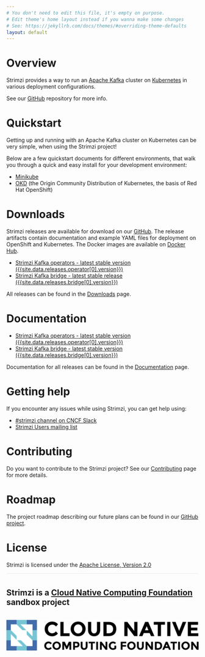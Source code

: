 ```yaml
---
# You don't need to edit this file, it's empty on purpose.
# Edit theme's home layout instead if you wanna make some changes
# See: https://jekyllrb.com/docs/themes/#overriding-theme-defaults
layout: default
---
```


# Overview

Strimzi provides a way to run an [Apache Kafka](https://kafka.apache.org/) cluster on [Kubernetes](https://kubernetes.io/) in various deployment configurations.

See our [GitHub](http://github.com/strimzi) repository for more info.

# Quickstart

Getting up and running with an Apache Kafka cluster on Kubernetes can be very simple, when using the Strimzi project! 

Below are a few quickstart documents for different environments, that walk you through a quick and easy install for your development environment:

* [Minikube](/quickstarts/minikube/)
* [OKD](/quickstarts/okd) (the Origin Community Distribution of Kubernetes, the basis of Red Hat OpenShift)

# Downloads

Strimzi releases are available for download on our [GitHub](https://github.com/strimzi). The release artifacts
contain documentation and example YAML files for deployment on OpenShift and Kubernetes. The Docker images are
available on [Docker Hub](https://hub.docker.com/u/strimzi/).

* [Strimzi Kafka operators - latest stable version ({{site.data.releases.operator[0].version}})](https://github.com/strimzi/strimzi-kafka-operator/releases/tag/{{site.data.releases.operator[0].version}})
* [Strimzi Kafka bridge - latest stable release ({{site.data.releases.bridge[0].version}})](https://github.com/strimzi/strimzi-kafka-bridge/releases/tag/{{site.data.releases.bridge[0].version}})

All releases can be found in the [Downloads](/downloads) page.

# Documentation

* [Strimzi Kafka operators - latest stable version ({{site.data.releases.operator[0].version}})](/docs/latest/)
* [Strimzi Kafka bridge - latest stable version ({{site.data.releases.bridge[0].version}})](/docs/bridge/latest/)

Documentation for all releases can be found in the [Documentation](/documentation) page.

# Getting help

If you encounter any issues while using Strimzi, you can get help using:

* [#strimzi channel on CNCF Slack](https://slack.cncf.io/)
* [Strimzi Users mailing list](https://lists.cncf.io/g/cncf-strimzi-users/topics)

# Contributing

Do you want to contribute to the Strimzi project?
See our [Contributing](/contributing) page for more details.

# Roadmap

The project roadmap describing our future plans can be found in our [GitHub project](https://github.com/strimzi/strimzi-kafka-operator/projects/1).

# License

Strimzi is licensed under the [Apache License, Version 2.0](/LICENSE)

<div style="vertical-align: center; border-top: 1px solid #e8e8e8; padding-top: 1ex;">
    <h2>Strimzi is a <a href="http://cncf.io">Cloud Native Computing Foundation</a> sandbox project</h2>
    <br />
    <img src="assets/cncf-color.png">
</div>
